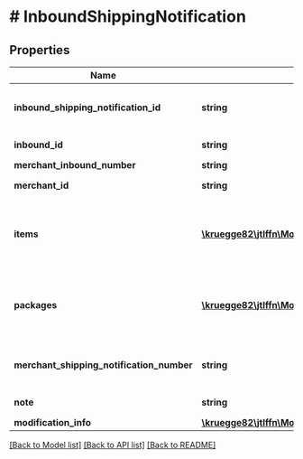 # # InboundShippingNotification

## Properties

Name | Type | Description | Notes
------------ | ------------- | ------------- | -------------
**inbound_shipping_notification_id** | **string** | Id of this inbound shipping notification |
**inbound_id** | **string** | Inbound identifier |
**merchant_inbound_number** | **string** |  |
**merchant_id** | **string** | Merchant identifier |
**items** | [**\kruegge82\jtlffn\Model\InboundShippingNotificationItem[]**](InboundShippingNotificationItem.md) | Products included in that inbound shipping notification |
**packages** | [**\kruegge82\jtlffn\Model\InboundShippingPackage[]**](InboundShippingPackage.md) | Information about packages in the shipping notification |
**merchant_shipping_notification_number** | **string** | Merchant shipping notification number |
**note** | **string** | Note of the inbound | [optional]
**modification_info** | [**\kruegge82\jtlffn\Model\ModificationInfo**](ModificationInfo.md) |  |

[[Back to Model list]](../../README.md#models) [[Back to API list]](../../README.md#endpoints) [[Back to README]](../../README.md)
